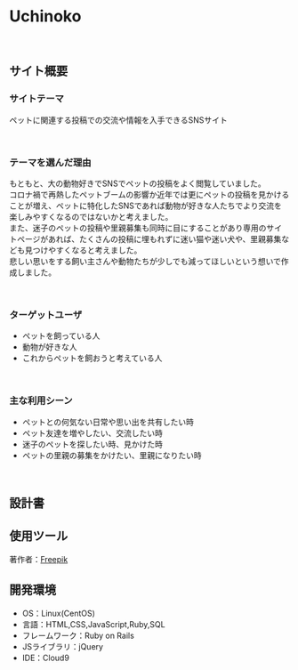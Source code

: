 # Uchinoko
​
## サイト概要

### サイトテーマ
ペットに関連する投稿での交流や情報を入手できるSNSサイト
<!--何を『目的』とし、どのような『分類』なのかを簡潔に書く-->
​
### テーマを選んだ理由
もともと、大の動物好きでSNSでペットの投稿をよく閲覧していました。<br>
コロナ禍で再熱したペットブームの影響か近年では更にペットの投稿を見かけることが増え、ペットに特化したSNSであれば動物が好きな人たちでより交流を楽しみやすくなるのではないかと考えました。<br>
また、迷子のペットの投稿や里親募集も同時に目にすることがあり専用のサイトページがあれば、たくさんの投稿に埋もれずに迷い猫や迷い犬や、里親募集なども見つけやすくなると考えました。<br>
悲しい思いをする飼い主さんや動物たちが少しでも減ってほしいという想いで作成しました。
<!--なぜこのようなテーマにしたかを説明する-->
​
### ターゲットユーザ
- ペットを飼っている人
- 動物が好きな人
- これからペットを飼おうと考えている人
<!--誰に使ってもらうかを具体的に記載する-->
​
### 主な利用シーン
- ペットとの何気ない日常や思い出を共有したい時
- ペット友達を増やしたい、交流したい時
- 迷子のペットを探したい時、見かけた時
- ペットの里親の募集をかけたい、里親になりたい時
<!--どのような時に使うのかの状況を記載すること-->
​
## 設計書
<!--テーマを設定・提出する時点では不要です-->

## 使用ツール
著作者：<a href="https://jp.freepik.com/free-photo/beautiful-retro-nature-with-cute-dog-on-field_31589930.htm#page=2&query=%E3%83%9A%E3%83%83%E3%83%88&position=1&from_view=search&track=sph">Freepik</a>
​
## 開発環境
- OS：Linux(CentOS)
- 言語：HTML,CSS,JavaScript,Ruby,SQL
- フレームワーク：Ruby on Rails
- JSライブラリ：jQuery
- IDE：Cloud9